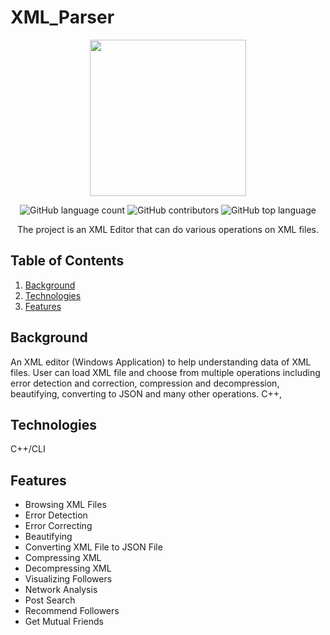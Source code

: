 # XML_Parser

<div align="center">
<img src="https://icon-library.com/images/xml-icon/xml-icon-9.jpg" width="250" height="250" >  
    
    
![GitHub language count](https://img.shields.io/github/languages/count/mohamedhossam01/XML_Parser?color=%2300&logo=GitHub)
![GitHub contributors](https://img.shields.io/github/contributors/mohamedhossam01/XML_Parser?color=%2300&logo=GitHub)
![GitHub top language](https://img.shields.io/github/languages/top/mohamedhossam01/XML_Parser?color=%2300)


The project is an XML Editor that can do various operations on XML files.
</div>  


## Table of Contents
1. [Background](#Background)
2. [Technologies](#Technologies)
3. [Features](#Features)

## Background

An XML editor (Windows Application) to help understanding data of XML files. User can load XML file and choose from multiple operations including error detection and correction, compression and decompression, beautifying, converting to JSON and many other operations.
C++,
## Technologies
C++/CLI

## Features
* Browsing XML Files
* Error Detection
* Error Correcting
* Beautifying
* Converting XML File to JSON File
* Compressing XML
* Decompressing XML
* Visualizing Followers
* Network Analysis
* Post Search
* Recommend Followers
* Get Mutual Friends
